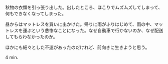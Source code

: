 秋物の衣類を引っ張り出した。出したところ、ほこりでムズムズしてしまって、何もできなくなってしまった。

昼からはマットレスを買いに出かけた。帰りに雨がふりはじめて、雨の中、マットレスを運ぶという悲惨なことになった。なぜ自動車で行かないのか、なぜ配送してもらわなかったのか。

ほかにも細々とした不運があったのだけれど、前向きに生きようと思う。

4 min.
